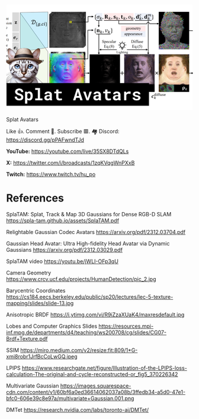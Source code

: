 ![](thumbnails/10.12.2023.png)

Splat Avatars

Like 👍. Comment 💬. Subscribe 🟥.
🏘 Discord: https://discord.gg/pPAFwndTJd

**YouTube:** https://youtube.com/live/35SX8DTdQLs

**X:** https://twitter.com/i/broadcasts/1zqKVqgWnPXxB

**Twitch:** https://www.twitch.tv/hu_po


# References

SplaTAM: Splat, Track & Map 3D Gaussians for Dense RGB-D SLAM
https://spla-tam.github.io/assets/SplaTAM.pdf

Relightable Gaussian Codec Avatars
https://arxiv.org/pdf/2312.03704.pdf

Gaussian Head Avatar: Ultra High-fidelity Head Avatar via Dynamic Gaussians
https://arxiv.org/pdf/2312.03029.pdf

SplaTAM video
https://youtu.be/jWLI-OFp3qU

Camera Geometry
https://www.crcv.ucf.edu/projects/HumanDetection/pic_2.jpg

Barycentric Coordinates
https://cs184.eecs.berkeley.edu/public/sp20/lectures/lec-5-texture-mapping/slides/slide-13.jpg

Anisotropic BRDF
https://i.ytimg.com/vi/R9iZzaXUaK4/maxresdefault.jpg

Lobes and Computer Graphics Slides
https://resources.mpi-inf.mpg.de/departments/d4/teaching/ws200708/cg/slides/CG07-Brdf+Texture.pdf

SSIM
https://miro.medium.com/v2/resize:fit:809/1*G-xmi8robr1JrfBcCoLwGQ.jpeg

LPIPS
https://www.researchgate.net/figure/Illustration-of-the-LPIPS-loss-calculation-The-original-and-cycle-reconstructed-or_fig5_370226342

Multivariate Gaussian
https://images.squarespace-cdn.com/content/v1/60bf6a0ed36614062037a08b/3ffedb34-a5d0-47e1-bfc0-606e39c8e97a/multivariate+Gaussian.001.png

DMTet
https://research.nvidia.com/labs/toronto-ai/DMTet/
